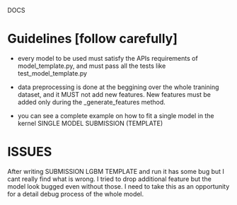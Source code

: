 DOCS

Guidelines [follow carefully]
==========

 - every model to be used must satisfy the APIs requirements of model_template.py, and must pass all the tests like test_model_template.py

- data preprocessing is done at the beggining over the whole tranining dataset, and it MUST not add new features. New features must be added only during the _generate_features method.

- you can see a complete example on how to fit a single model in the kernel SINGLE MODEL SUBMISSION (TEMPLATE)

ISSUES
======

After writing SUBMISSION LGBM TEMPLATE and run it has some bug but I cant really find what is wrong. I tried to drop additional feature but the model look bugged even without those. I need to take this as an opportunity for a detail debug process of the whole model.
